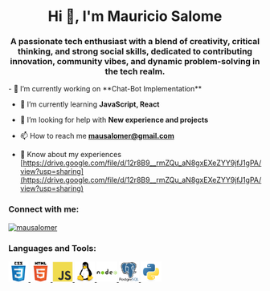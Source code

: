 <h1 align="center">Hi 👋, I'm Mauricio Salome</h1>
<h3 align="center">A passionate tech enthusiast with a blend of creativity, critical thinking, and strong social skills, dedicated to contributing innovation, community vibes, and dynamic problem-solving in the tech realm.</h3>
- 🔭 I’m currently working on **Chat-Bot Implementation**

- 🌱 I’m currently learning **JavaScript, React**

- 🤝 I’m looking for help with **New experience and projects**

- 📫 How to reach me **mausalomer@gmail.com**

- 📄 Know about my experiences [https://drive.google.com/file/d/12r8B9__rmZQu_aN8gxEXeZYY9jfJ1gPA/view?usp=sharing](https://drive.google.com/file/d/12r8B9__rmZQu_aN8gxEXeZYY9jfJ1gPA/view?usp=sharing)

<h3 align="left">Connect with me:</h3>
<p align="left">
<a href="https://instagram.com/mausalomer" target="blank"><img align="center" src="https://raw.githubusercontent.com/rahuldkjain/github-profile-readme-generator/master/src/images/icons/Social/instagram.svg" alt="mausalomer" height="30" width="40" /></a>
</p>

<h3 align="left">Languages and Tools:</h3>
<p align="left"> <a href="https://www.w3schools.com/css/" target="_blank" rel="noreferrer"> <img src="https://raw.githubusercontent.com/devicons/devicon/master/icons/css3/css3-original-wordmark.svg" alt="css3" width="40" height="40"/> </a> <a href="https://www.w3.org/html/" target="_blank" rel="noreferrer"> <img src="https://raw.githubusercontent.com/devicons/devicon/master/icons/html5/html5-original-wordmark.svg" alt="html5" width="40" height="40"/> </a> <a href="https://developer.mozilla.org/en-US/docs/Web/JavaScript" target="_blank" rel="noreferrer"> <img src="https://raw.githubusercontent.com/devicons/devicon/master/icons/javascript/javascript-original.svg" alt="javascript" width="40" height="40"/> </a> <a href="https://www.linux.org/" target="_blank" rel="noreferrer"> <img src="https://raw.githubusercontent.com/devicons/devicon/master/icons/linux/linux-original.svg" alt="linux" width="40" height="40"/> </a> <a href="https://nodejs.org" target="_blank" rel="noreferrer"> <img src="https://raw.githubusercontent.com/devicons/devicon/master/icons/nodejs/nodejs-original-wordmark.svg" alt="nodejs" width="40" height="40"/> </a> <a href="https://www.postgresql.org" target="_blank" rel="noreferrer"> <img src="https://raw.githubusercontent.com/devicons/devicon/master/icons/postgresql/postgresql-original-wordmark.svg" alt="postgresql" width="40" height="40"/> </a> <a href="https://www.python.org" target="_blank" rel="noreferrer"> <img src="https://raw.githubusercontent.com/devicons/devicon/master/icons/python/python-original.svg" alt="python" width="40" height="40"/> </a> </p>
